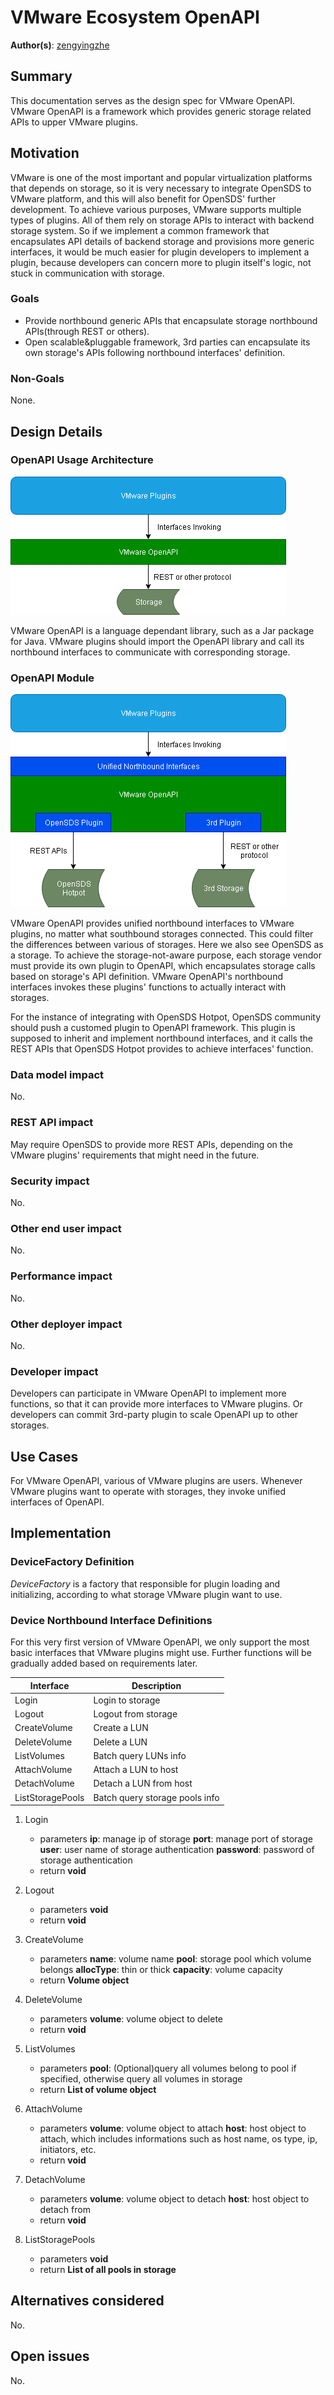 # VMware Ecosystem OpenAPI

**Author(s)**: [zengyingzhe](https://github.com/zengyingzhe)

## Summary

This documentation serves as the design spec for VMware OpenAPI.
VMware OpenAPI is a framework which provides generic storage related APIs to upper VMware plugins.

## Motivation

VMware is one of the most important and popular virtualization platforms that depends on storage, so it is very necessary to integrate OpenSDS to VMware platform, and this will also benefit for OpenSDS' further development.
To achieve various purposes, VMware supports multiple types of plugins. All of them rely on storage APIs to interact with backend storage system.
So if we implement a common framework that encapsulates API details of backend storage and provisions more generic interfaces, it would be much easier for plugin developers to implement a plugin, because developers can concern more to plugin itself's logic, not stuck in communication with storage.

### Goals

* Provide northbound generic APIs that encapsulate storage northbound APIs(through REST or others).
* Open scalable&pluggable framework, 3rd parties can encapsulate its own storage's APIs following northbound interfaces' definition.

### Non-Goals

None.

## Design Details

### OpenAPI Usage Architecture

![](media/OpenAPI_Usage_Architecture.png)

VMware OpenAPI is a language dependant library, such as a Jar package for Java.
VMware plugins should import the OpenAPI library and call its northbound interfaces to communicate with corresponding storage.

### OpenAPI Module

![](media/OpenAPI_Module.png)

VMware OpenAPI provides unified northbound interfaces to VMware plugins, no matter what southbound storages connected.
This could filter the differences between various of storages. Here we also see OpenSDS as a storage.
To achieve the storage-not-aware purpose, each storage vendor must provide its own plugin to OpenAPI, which encapsulates storage calls based on storage's API definition.
VMware OpenAPI's northbound interfaces invokes these plugins' functions to actually interact with storages.

For the instance of integrating with OpenSDS Hotpot, OpenSDS community should push a customed plugin to OpenAPI framework.
This plugin is supposed to inherit and implement northbound interfaces, and it calls the REST APIs that OpenSDS Hotpot provides to achieve interfaces' function.

### Data model impact

No.

### REST API impact

May require OpenSDS to provide more REST APIs, depending on the VMware plugins' requirements that might need in the future.

### Security impact

No.

### Other end user impact

No.

### Performance impact

No.

### Other deployer impact

No.

### Developer impact

Developers can participate in VMware OpenAPI to implement more functions, so that it can provide more interfaces to VMware plugins.
Or developers can commit 3rd-party plugin to scale OpenAPI up to other storages.

## Use Cases

For VMware OpenAPI, various of VMware plugins are users.
Whenever VMware plugins want to operate with storages, they invoke unified interfaces of OpenAPI.

## Implementation

### DeviceFactory Definition

*DeviceFactory* is a factory that responsible for plugin loading and initializing, according to what storage VMware plugin want to use.

### Device Northbound Interface Definitions

For this very first version of VMware OpenAPI, we only support the most basic interfaces that VMware plugins might use.
Further functions will be gradually added based on requirements later.

| Interface | Description |
|--|--|
| Login | Login to storage |
| Logout | Logout from storage |
| CreateVolume | Create a LUN |
| DeleteVolume | Delete a LUN |
| ListVolumes | Batch query LUNs info |
| AttachVolume | Attach a LUN to host |
| DetachVolume | Detach a LUN from host |
| ListStoragePools | Batch query storage pools info |

1. Login
   - parameters
     **ip**: manage ip of storage
	 **port**: manage port of storage
	 **user**: user name of storage authentication
	 **password**: password of storage authentication
   - return
     **void**

2. Logout
   - parameters
     **void**
   - return
     **void**

3. CreateVolume
   - parameters
     **name**: volume name
	 **pool**: storage pool which volume belongs
	 **allocType**: thin or thick
	 **capacity**: volume capacity
   - return
     **Volume object**

4. DeleteVolume
   - parameters
     **volume**: volume object to delete
   - return
     **void**

5. ListVolumes
   - parameters
     **pool**: (Optional)query all volumes belong to pool if specified, otherwise query all volumes in storage
   - return
     **List of volume object**

6. AttachVolume
   - parameters
     **volume**: volume object to attach
	 **host**: host object to attach, which includes informations such as host name, os type, ip, initiators, etc.
   - return
     **void**

7. DetachVolume
   - parameters
     **volume**: volume object to detach
	 **host**: host object to detach from
   - return
     **void**

8. ListStoragePools
   - parameters
     **void**
   - return
     **List of all pools in storage**

## Alternatives considered

No.

## Open issues

No.